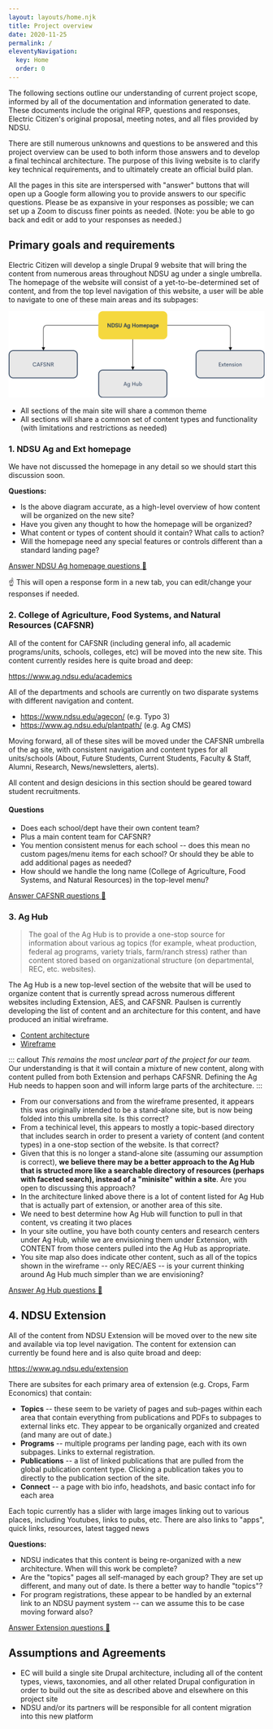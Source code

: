 ```yaml
---
layout: layouts/home.njk
title: Project overview 
date: 2020-11-25
permalink: /
eleventyNavigation:
  key: Home
  order: 0
---
```

The following sections outline our understanding of current project scope, informed by all of the documentation and information generated to date. These documents include the original RFP, questions and responses, Electric Citizen's original proposal, meeting notes, and all files provided by NDSU.

There are still numerous unknowns and questions to be answered and this project overview can be used to both inform those answers and to develop a final techincal architecture. The purpose of this living website is to clarify key technical requirements, and to ultimately create an official build plan.

All the pages in this site are interspersed with "answer" buttons that will open up a Google form allowing you to provide answers to our specific questions. Please be as expansive in your responses as possible; we can set up a Zoom to discuss finer points as needed. (Note: you be able to go back and edit or add to your responses as needed.)

## Primary goals and requirements

Electric Citizen will develop a single Drupal 9 website that will bring the content from numerous areas throughout NDSU ag under a single umbrella. The homepage of the website will consist of a yet-to-be-determined set of content, and from the top level navigation of this website, a user will be able to navigate to one of these main areas and its subpages: 

![Diagram](/static/img/ndsu.png)

* All sections of the main site will share a common theme
* All sections will share a common set of content types and functionality (with limitations and restrictions as needed) 

### 1. NDSU Ag and Ext homepage

We have not discussed the homepage in any detail so we should start this discussion soon.  

**Questions:**

* Is the above diagram accurate, as a high-level overview of how content will be organized on the new site?
* Have you given any thought to how the homepage will be organized?
* What content or types of content should it contain? What calls to action? 
* Will the homepage need any special features or controls different than a standard landing page?


<a class="button bg-green-500 hover:bg-blue-500 rounded" href="https://docs.google.com/forms/d/1N26zqAp2S3jSr1kweZHWXhEeTUDFh0PeP0M6GUjO2Fo/edit?usp=sharing" target="_blank">Answer NDSU Ag homepage questions 🤔</a>  

☝️ This will open a response form in a new tab, you can edit/change your responses if needed.


### 2. College of Agriculture, Food Systems, and Natural Resources (CAFSNR)

All of the content for CAFSNR (including general info, all academic programs/units, schools, colleges, etc) will be moved into the new site. This content currently resides here is quite broad and deep:

https://www.ag.ndsu.edu/academics

All of the departments and schools are currently on two disparate systems with different navigation and content. 

* https://www.ndsu.edu/agecon/ (e.g. Typo 3)
* https://www.ag.ndsu.edu/plantpath/ (e.g. Ag CMS)

Moving forward, all of these sites will be moved under the CAFSNR umbrella of the ag site, with consistent navigation and content types for all units/schools (About, Future Students, Current Students, Faculty & Staff, Alumni, Research, News/newsletters, alerts).

All content and design desicions in this section should be geared toward student recruitments.

#### Questions

* Does each school/dept have their own content team? 
* Plus a main content team for CAFSNR?
* You mention consistent menus for each school -- does this mean no custom pages/menu items for each school? Or should they be able to add additional pages as needed?
* How should we handle the long name (College of Agriculture, Food Systems, and Natural Resources) in the top-level menu?

<a class="button bg-green-500 hover:bg-blue-500 rounded" href="https://docs.google.com/forms/d/e/1FAIpQLSctQWd81uo58r3nXdCm9zk2USnY5Uw0__v587qQlJNt2pUS2w/viewform?usp=sf_link" target="_blank">Answer CAFSNR questions 🤔</a> 

### 3. Ag Hub

> The goal of the Ag Hub is to provide a one-stop source for information about various ag topics (for example, wheat production, federal ag programs, variety trials, farm/ranch stress) rather than content stored based on organizational structure (on departmental, REC, etc. websites).

The Ag Hub is a new top-level section of the website that will be used to organize content that is currently spread across numerous different websites including Extension, AES, and CAFSNR. Paulsen is currently developing the list of content and an architecture for this content, and have produced an initial wireframe. 

* [Content architecture](https://docs.google.com/spreadsheets/d/13ONJKXYxq10thkYPBgB92lCRoIgG1FVTbxRyoc6xThk/edit?usp=sharing)
* [Wireframe](https://www.figma.com/proto/HmJmEmT8DQyGhk6Do370rn/NDSU-Wireframe?node-id=9%3A51&viewport=176%2C-201%2C1&scaling=min-zoom)

::: callout 
*This remains the most unclear part of the project for our team.* Our understanding is that it will contain a mixture of new content, along with content pulled from both Extension and perhaps CAFSNR. Defining the Ag Hub needs to happen soon and will inform large parts of the architecture.
:::

<!-- **Questions:**  -->

* From our conversations and from the wireframe presented, it appears this was originally intended to be a stand-alone site, but is now being folded into this umbrella site. Is this correct? 
* From a techinical level, this appears to mostly a topic-based directory that includes search in order to present a variety of content (and content types) in a one-stop section of the website. Is that correct?
* Given that this is no longer a stand-alone site (assuming our assumption is correct), **we believe there may be a better approach to the Ag Hub that is structed more like a searchable directory of resources (perhaps with faceted search), instead of a "minisite" within a site**. Are you open to discussing this approach?
* In the architecture linked above there is a lot of content listed for Ag Hub that is actually part of extension, or another area of this site. 
* We need to best determine how Ag Hub will function to pull in that content, vs creating it two places
* In your site outline, you have both county centers and research centers under Ag Hub, while we are envisioning them under Extension, with CONTENT from those centers pulled into the Ag Hub as appropriate.
* You site map also does indicate other content, such as all of the topics shown in the wireframe -- only REC/AES -- is your current thinking around Ag Hub much simpler than we are envisioning?

<a class="button bg-green-500 hover:bg-blue-500 rounded" href="https://docs.google.com/forms/d/e/1FAIpQLSctQWd81uo58r3nXdCm9zk2USnY5Uw0__v587qQlJNt2pUS2w/viewform?usp=sf_link" target="_blank">Answer Ag Hub questions 🤔</a> 



## 4. NDSU Extension

All of the content from NDSU Extension will be moved over to the new site and available via top level navigation. The content for extension can currently be found here and is also quite broad and deep:

https://www.ag.ndsu.edu/extension

There are subsites for each primary area of extension (e.g. Crops, Farm Economics) that contain:

* **Topics** -- these seem to be variety of pages and sub-pages within each area that contain everything from publications and PDFs to subpages to external links etc. They appear to be organically organized and created (and many are out of date.)
* **Programs** -- multiple programs per landing page, each with its own subpages. Links to external registration. 
* **Publications** -- a list of linked publications that are pulled from the global publication content type. Clicking a publication takes you to directly to the publication section of the site.
* **Connect** -- a page with bio info, headshots, and basic contact info for each area

Each topic currently has a slider with large images linking out to various places, including Youtubes, links to pubs, etc. There are also links to "apps", quick links, resources, latest tagged news

**Questions:**

* NDSU indicates that this content is being re-organized with a new architecture. When will this work be complete?
* Are the "topics" pages all self-managed by each group? They are set up different, and many out of date. Is there a better way to handle "topics"? 
* For program registrations, these appear to be handled by an external link to an NDSU payment system -- can we assume this to be case moving forward also?

<a class="button bg-green-500 hover:bg-blue-500 rounded" href="https://docs.google.com/forms/d/e/1FAIpQLScR2wn1BZPV3PXiqwxceIJJDfAenxCDQuCbfV93gyWr6LzBhA/viewform?usp=sf_link" target="_blank">Answer Extension questions 🤔</a> 

## Assumptions and Agreements

* EC will build a single site Drupal architecture, including all of the content types, views, taxonomies, and all other related Drupal configuration in order to build out the site as described above and elsewhere on this project site
* NDSU and/or its partners will be responsible for all content migration into this new platform



